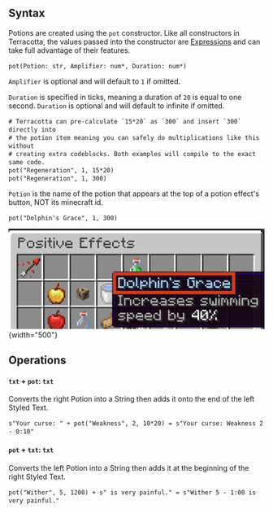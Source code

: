 ## Syntax
Potions are created using the `pot` constructor. Like all constructors in Terracotta, the values passed into the constructor are [Expressions](../language_features/expressions.md) and can take full advantage of their features.

```tc
pot(Potion: str, Amplifier: num*, Duration: num*)
```

`Amplifier` is optional and will default to `1` if omitted.

`Duration` is specified in ticks, meaning a duration of `20` is equal to one second. `Duration` is optional and will default to infinite if omitted.

```tc
# Terracotta can pre-calculate `15*20` as `300` and insert `300` directly into 
# the potion item meaning you can safely do multiplications like this without
# creating extra codeblocks. Both examples will compile to the exact same code.
pot("Regeneration", 1, 15*20)
pot("Regeneration", 1, 300)
```

`Potion` is the name of the potion that appears at the top of a potion effect's button, NOT its minecraft id.

```tc
pot("Dolphin's Grace", 1, 300)
```

![Clarification Image](../assets/potion_arg_clarification.png){width="500"}


## Operations

#### `txt` + `pot`: `txt`
Converts the right Potion into a String then adds it onto the end of the left Styled Text.
```tc
s"Your curse: " + pot("Weakness", 2, 10*20) = s"Your curse: Weakness 2 - 0:10"
```

#### `pot` + `txt`: `txt`
Converts the left Potion into a String then adds it at the beginning of the right Styled Text.
```tc
pot("Wither", 5, 1200) + s" is very painful." = s"Wither 5 - 1:00 is very painful."
```